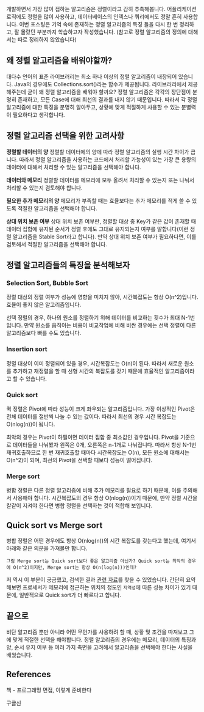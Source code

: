개발하면서 가장 많이 접하는 알고리즘은 정렬이라고 감히 추측해봅니다. 어플리케이션 로직에도 정렬을 많이 사용하고, 데이터베이스의 인덱스나 쿼리에서도 정말 흔히 사용합니다. 이번 포스팅은 기억 속에 존재하는 정렬 알고리즘의 특징 들을 다시 한 번 정리하고, 잘 몰랐던 부분까지 학습하고자 작성했습니다. (참고로 정렬 알고리즘의 정의에 대해서는 따로 정리하지 않았습니다)

## 왜 정렬 알고리즘을 배워야할까?

대다수 언어의 표준 라이브러리는 최소 하나 이상의 정렬 알고리즘이 내장되어 있습니다. Java의 경우에도 Collections.sort()라는 함수가 제공됩니다. 라이브러리에서 제공해주는데 굳이 왜 정렬 알고리즘을 배워야 할까요? 정렬 알고리즘은 각각의 장단점이 분명히 존재하고, 모든 Case에 대해 최선의 결과를 내지 않기 때문입니다. 따라서 각 정렬 알고리즘에 대한 특징을 분명히 알아두고, 상황에 맞게 적절하게 사용할 수 있는 분별력이 필요하다고 생각합니다. 

## 정렬 알고리즘 선택을 위한 고려사항

**정렬할 데이터의 양**
정렬할 데이터에의 양에 따라 정렬 알고리즘의 실행 시간 차이가 큽니다. 따라서 정렬 알고리즘을 사용하는 코드에서 처리할 가능성이 있는 가장 큰 용량의 데이터에 대해서 처리할 수 있는 알고리즘을 선택해야 합니다.

**데이터와 메모리**
정렬할 데이터를 메모리에 모두 올려서 처리할 수 있는지 또는 나눠서 처리할 수 있는지 검토해야 합니다.

**필요한 추가 메모리의 양**
메모리가 부족할 때는 효율보다는 추가 메모리를 적게 쓸 수 있도록 적절한 알고리즘을 선택해야 합니다.

**상대 위치 보존 여부**
상대 위치 보존 여부란, 정렬할 대상 중 Key가 같은 값이 존재할 때 데이터 집합에 유지된 순서가 정렬 후에도 그대로 유지되는지 여부를 말합니다(이런 정렬 알고리즘을 Stable Sort라고 합니다). 만약 상대 위치 보존 여부가 필요하다면, 이를 검토해서 적절한 알고리즘을 선택해야 합니다.

## 정렬 알고리즘들의 특징을 분석해보자

### Selection Sort, Bubble Sort

정렬 대상의 정렬 여부가 성능에 영향을 미치지 않아, 시간복잡도는 항상 O(n^2)입니다. 효율이 좋지 않은 알고리즘입니다.

선택 정렬의 경우, 하나의 원소를 정렬하기 위해 데이터를 비교하는 횟수가 최대 N-1번 입니다. 만약 원소를 움직이는 비용이 비교작업에 비해 비싼 경우에는 선택 정렬이 다른 알고리즘보다 빠를 수도 있습니다.

### Insertion sort

정렬 대상이 이미 정렬되어 있을 경우, 시간복잡도는 O(n)이 된다. 따라서 새로운 원소를 추가하고 재정렬을 할 때 선형 시간의 복잡도를 갖기 때문에 효율적인 알고리즘이라고 할 수 있습니다.

### Quick sort

퀵 정렬은 Pivot에 따라 성능이 크게 좌우되는 알고리즘입니다. 가장 이상적인 Pivot은 전체 데이터를 절반씩 나눌 수 있는 값이다. 따라서 최선의 경우 시간 복잡도는 O(nlog(n))이 됩니다.

최악의 경우는 Pivot이 하필이면 데이터 집합 중 최소값인 경우입니다. Pivot을 기준으로 데이터들을 나눠봤자 왼쪽은 0개, 오른쪽은 n-1개로 나눠집니다. 따라서 항상 N-1번 재귀호출하므로 한 번 재귀호출할 때마다 시간복잡도는 O(n), 모든 원소에 대해서는 O(n^2)이 되며, 최선의 Pivot을 선택할 때보다 성능이 떨어집니다.

### Merge sort

병합 정렬은 다른 정렬 알고리즘에 비해 추가 메모리를 필요로 하기 때문에, 이를 주의해서 사용해야 합니다. 시간복잡도의 경우 항상 O(nlog(n))이기 때문에, 만약 정렬 시간을 칼같이 지켜야 한다면 병합 정렬을 선택하는 것이 적합해 보입니다.

## Quick sort vs Merge sort

병합 정렬은 어떤 경우에도 항상 O(nlog(n))의 시간 복잡도를 갖는다고 했는데, 여기서 아래와 같은 의문을 가져볼만 합니다.

`그럼 Merge sort는 Quick sort보다 좋은 알고리즘 아닌가? Quick sort는 최악의 경우에 O(n^2)이지만, Merge sort는 항상 O(n(log(n)))인데?`

저 역시 이 부분이 궁금했고, 검색한 결과 [관련 자료](https://stackoverflow.com/questions/70402/why-is-quicksort-better-than-mergesort)를 찾을 수 있었습니다. 간단히 요약해보면 프로세서가 메모리에 접근하는 위치의 정도인 `지역성`에 따른 성능 차이가 있기 때문에, 일반적으로 Quick sort가 더 빠르다고 합니다.

## 끝으로

비단 알고리즘 뿐만 아니라 어떤 무언가를 사용하려 할 때, 상황 및 조건을 따져보고 그에 맞게 적절한 선택을 해야합니다. 정렬 알고리즘의 경우에는 메모리, 데이터의 특징과 양, 순서 유지 여부 등 여러 가지 측면을 고려해서 알고리즘을 선택해야 한다는 사실을 배웠습니다.

## References

책 - 프로그래밍 면접, 이렇게 준비한다

구글신








